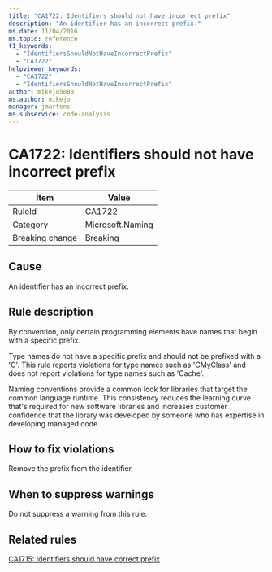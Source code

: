 ```yaml
---
title: "CA1722: Identifiers should not have incorrect prefix"
description: "An identifier has an incorrect prefix."
ms.date: 11/04/2016
ms.topic: reference
f1_keywords:
  - "IdentifiersShouldNotHaveIncorrectPrefix"
  - "CA1722"
helpviewer_keywords:
  - "CA1722"
  - "IdentifiersShouldNotHaveIncorrectPrefix"
author: mikejo5000
ms.author: mikejo
manager: jmartens
ms.subservice: code-analysis
---
```

# CA1722: Identifiers should not have incorrect prefix

|Item|Value|
|-|-|
|RuleId|CA1722|
|Category|Microsoft.Naming|
|Breaking change|Breaking|

## Cause
An identifier has an incorrect prefix.

## Rule description
By convention, only certain programming elements have names that begin with a specific prefix.

Type names do not have a specific prefix and should not be prefixed with a 'C'. This rule reports violations for type names such as 'CMyClass' and does not report violations for type names such as 'Cache'.

Naming conventions provide a common look for libraries that target the common language runtime. This consistency reduces the learning curve that's required for new software libraries and increases customer confidence that the library was developed by someone who has expertise in developing managed code.

## How to fix violations
Remove the prefix from the identifier.

## When to suppress warnings
Do not suppress a warning from this rule.

## Related rules
[CA1715: Identifiers should have correct prefix](/dotnet/fundamentals/code-analysis/quality-rules/ca1715)
